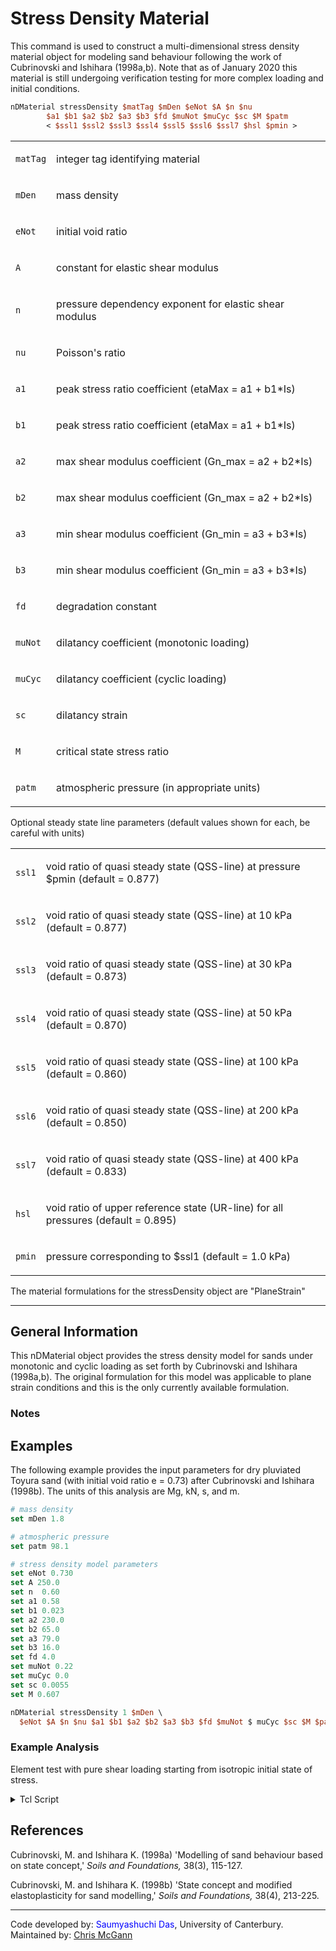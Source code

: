 # Stress Density Material

<p>This command is used to construct a multi-dimensional stress density
material object for modeling sand behaviour following the work of
Cubrinovski and Ishihara (1998a,b). Note that as of January 2020 this
material is still undergoing verification testing for more complex
loading and initial conditions.</p>

```tcl
nDMaterial stressDensity $matTag $mDen $eNot $A $n $nu
        $a1 $b1 $a2 $b2 $a3 $b3 $fd $muNot $muCyc $sc $M $patm 
        < $ssl1 $ssl2 $ssl3 $ssl4 $ssl5 $ssl6 $ssl7 $hsl $pmin >
```

<table>
<tbody>
<tr class="odd">
<td><code class="parameter-table-variable">matTag</code></td>
<td><p>integer tag identifying material</p></td>
</tr>
<tr class="even">
<td><code class="parameter-table-variable">mDen</code></td>
<td><p>mass density</p></td>
</tr>
<tr class="odd">
<td><code class="parameter-table-variable">eNot</code></td>
<td><p>initial void ratio</p></td>
</tr>
<tr class="even">
<td><code class="parameter-table-variable">A</code></td>
<td><p>constant for elastic shear modulus</p></td>
</tr>
<tr class="odd">
<td><code class="parameter-table-variable">n</code></td>
<td><p>pressure dependency exponent for elastic shear modulus</p></td>
</tr>
<tr class="even">
<td><code class="parameter-table-variable">nu</code></td>
<td><p>Poisson's ratio</p></td>
</tr>
<tr class="odd">
<td><p><code class="parameter-table-variable">a1</code></p></td>
<td><p>peak stress ratio coefficient (etaMax = a1 + b1*Is)</p></td>
</tr>
<tr class="even">
<td><p><code class="parameter-table-variable">b1</code></p></td>
<td><p>peak stress ratio coefficient (etaMax = a1 + b1*Is)</p></td>
</tr>
<tr class="odd">
<td><p><code class="parameter-table-variable">a2</code></p></td>
<td><p>max shear modulus coefficient (Gn_max = a2 + b2*Is)</p></td>
</tr>
<tr class="even">
<td><p><code class="parameter-table-variable">b2</code></p></td>
<td><p>max shear modulus coefficient (Gn_max = a2 + b2*Is)</p></td>
</tr>
<tr class="odd">
<td><p><code class="parameter-table-variable">a3</code></p></td>
<td><p>min shear modulus coefficient (Gn_min = a3 + b3*Is)</p></td>
</tr>
<tr class="even">
<td><p><code class="parameter-table-variable">b3</code></p></td>
<td><p>min shear modulus coefficient (Gn_min = a3 + b3*Is)</p></td>
</tr>
<tr class="odd">
<td><code class="parameter-table-variable">fd</code></td>
<td><p>degradation constant</p></td>
</tr>
<tr class="even">
<td><code class="parameter-table-variable">muNot</code></td>
<td><p>dilatancy coefficient (monotonic loading)</p></td>
</tr>
<tr class="odd">
<td><code class="parameter-table-variable">muCyc</code></td>
<td><p>dilatancy coefficient (cyclic loading)</p></td>
</tr>
<tr class="even">
<td><code class="parameter-table-variable">sc</code></td>
<td><p>dilatancy strain</p></td>
</tr>
<tr class="odd">
<td><code class="parameter-table-variable">M</code></td>
<td><p>critical state stress ratio</p></td>
</tr>
<tr class="even">
<td><code class="parameter-table-variable">patm</code></td>
<td><p>atmospheric pressure (in appropriate units)</p></td>
</tr>
</tbody>
</table>
<p>Optional steady state line parameters (default values shown for each,
be careful with units)</p>
<table>
<tbody>
<tr class="odd">
<td><p><code>ssl1</code></p></td>
<td><p>void ratio of quasi steady state (QSS-line) at pressure $pmin
(default = 0.877)</p></td>
</tr>
<tr class="even">
<td><p><code>ssl2</code></p></td>
<td><p>void ratio of quasi steady state (QSS-line) at 10 kPa (default =
0.877)</p></td>
</tr>
<tr class="odd">
<td><p><code>ssl3</code></p></td>
<td><p>void ratio of quasi steady state (QSS-line) at 30 kPa (default =
0.873)</p></td>
</tr>
<tr class="even">
<td><p><code>ssl4</code></p></td>
<td><p>void ratio of quasi steady state (QSS-line) at 50 kPa (default =
0.870)</p></td>
</tr>
<tr class="odd">
<td><p><code>ssl5</code></p></td>
<td><p>void ratio of quasi steady state (QSS-line) at 100 kPa (default =
0.860)</p></td>
</tr>
<tr class="even">
<td><p><code>ssl6</code></p></td>
<td><p>void ratio of quasi steady state (QSS-line) at 200 kPa (default =
0.850)</p></td>
</tr>
<tr class="odd">
<td><p><code>ssl7</code></p></td>
<td><p>void ratio of quasi steady state (QSS-line) at 400 kPa (default =
0.833)</p></td>
</tr>
<tr class="even">
<td><p><code>hsl</code></p></td>
<td><p>void ratio of upper reference state (UR-line) for all pressures
(default = 0.895)</p></td>
</tr>
<tr class="odd">
<td><p><code>pmin</code></p></td>
<td><p>pressure corresponding to $ssl1 (default = 1.0 kPa)</p></td>
</tr>
</tbody>
</table>
<p>The material formulations for the stressDensity object are
"PlaneStrain"</p>
<hr />
<h2 id="general_information">General Information</h2>
<p>This nDMaterial object provides the stress density model for sands
under monotonic and cyclic loading as set forth by Cubrinovski and
Ishihara (1998a,b). The original formulation for this model was
applicable to plane strain conditions and this is the only currently
available formulation.</p>
<h3 id="notes">Notes</h3>

## Examples

The following example provides the input parameters for dry
pluviated Toyura sand (with initial void ratio e = 0.73) after
Cubrinovski and Ishihara (1998b). The units of this analysis are Mg, kN,
s, and m.

```tcl
# mass density
set mDen 1.8

# atmospheric pressure
set patm 98.1

# stress density model parameters
set eNot 0.730
set A 250.0
set n  0.60
set a1 0.58
set b1 0.023
set a2 230.0
set b2 65.0
set a3 79.0
set b3 16.0
set fd 4.0
set muNot 0.22
set muCyc 0.0
set sc 0.0055
set M 0.607 

nDMaterial stressDensity 1 $mDen \
  $eNot $A $n $nu $a1 $b1 $a2 $b2 $a3 $b3 $fd $muNot $ muCyc $sc $M $patm
```

### Example Analysis

Element test with pure shear loading starting from isotropic initial
state of stress.

<details><summary>Tcl Script</summary>

```tcl
# intended number of cycles in the test
set nCycles 120

# shear strain increment for the test

set dg 0.0001
set wg [expr 2.0*$dg]

# max number of steps
set maxStep 20000

# initial confinement pressure (kPa)
set pNot -95.0

# max/min shear stress in the test (kPa)
set CSR 0.2 
set maxShear [expr -$CSR*$pNot]
wipe
model BasicBuilder -ndm 2 -ndf 2

# Create nodes

node 1 0.0 0.0 
node 2 1.0 0.0 
node 3 1.0 1.0 
node 4 0.0 1.0

# Create fixities
fix 1 1 1 
fix 2 1 1 
fix 3 1 1 
fix 4 1 1

# atmospheric pressure
set patm 98.1

# mass density
set mDen 1.8

# steady state line void ratio
set ssl1 0.832 
set ssl2 0.832 
set ssl3 0.810 
set ssl4 0.796 
set ssl5 0.776 
set ssl6 0.756
set ssl7 0.735

# hydrostatic state line void ratio
set hsl 0.852

# reference pressures for state lines
set p1 1.0

# stress density model parameters
set A 250.0
set m 0.60
set nu 0.20
set a1 0.592
set b1 0.021
set a2 291.0
set b2 55.0
set a3 98.0
set b3 13.0
set fd 4.0
set muNot 0.15
set sc 0.0055
set M 0.607

# initial void ratio
set emax 0.885
set emin 0.541
set Dr 0.54
set eNot [expr $emax - $Dr*($emax-$emin)]
set muCyc 0.0

# Create material

nDMaterial stressDensity 2 $mDen $eNot $A $m $nu \
    $a1 $b1 $a2 $b2 $a3 $b3 $fd $muNot $muCyc \
    $sc $M $patm $ssl1 $ssl2 $ssl3 $ssl4 $ssl5 $ssl6 $ssl7 $hsl $p1

nDMaterial InitStress 1 2 $pNot 2

# Create element

element SSPquad 1 1 2 3 4 1 PlaneStrain 1.0 0.0 0.0

# Create recorders
recorder Element -file stress.out -time stress 
recorder Element -file strain.out -time strain 
recorder Node -file disp.out -time -dof 1 2 disp
set dt 0.1

# Create analysis
constraints Penalty 1.0e18 1.0e18 
algorithm Linear 
numberer RCM
system ProfileSPD 
integrator LoadControl $dt 
analysis Static
set dMax [expr 0.6/$wg] 
eval "timeSeries Path 400 -time {0 0.1 0.2 300.2} -values {0 0 0 $dMax} -factor 1.0" 
pattern Plain 400 400 { 
  sp 3 1 $wg 
  sp 4 1 $wg 
} 
analyze 1
setParameter -value 1 -ele 1 materialState
analyze 1

# counter for max number of steps

set count 0 
set cCount 0 
set cyc 1 puts "Beginning of Cycle 1"

# loop through the total number of cycles

for {set i 1} {$i <= [expr 2*$nCycles]} {incr i} { 
  if {$cCount == 2} { 
    set cyc [expr $cyc+1] 
    puts "Beginning of Cycle $cyc" 
    set cCount 0
  }

  # loop within each cycle
  for {set j 1} {$j < 5000} {incr j} {

    # abort if count is greater than max number of steps 
    if {$count &gt;= $maxStep} {break}
    
    # analyze single step and get the current stress 
    analyze 1 
    set count [expr $count + 1]
    
    # get stress from element  
    set stress [eleResponse 1 stress]
    
    # shear stress is component 2
    set tau [lindex $stress 2]

    # signal change in loading direction if needed
    if {[expr abs($tau)] >= $maxShear} {

      # get strain from element 
      set strain [eleResponse 1 strain] 
      set gamma [lindex $strain 2] 
      puts "direction change required: tau = $tau; gamma = $gamma"
      
      # get current displacements of shearing nodes
      set f [expr 2.0*[nodeDisp 3 1]] 
      set b [expr 2.0*[nodeDisp 4 1]]
      
      # puts "current displacement of front row is $f"
      # puts "current displacement of back row is $b"
      
      # get number of steps required to reach current disp from zero
      set nStep [expr round(abs($b/$wg))]
      
      # puts "there are $nStep steps needed to get back to neutral loading"

      # get current time
      set cTime [getTime]

      # puts "current time is $cTime"
      # set an end time for the load patterns

      set zTime [expr $cTime + $nStep*$dt] 
      set eTime [expr $zTime + 100.0*$nStep]

      # puts "end time for the new load pattern is $eTime"

      remove loadPattern [expr 400+$i-1]
      eval "timeSeries Path [expr 400+$i] -time {$cTime $eTime 1e10} -values {1 -1000 -1000}" 
      pattern Plain [expr 400+$i] [expr 400+$i] { 
        sp 3 1 $b sp 4 1 $b 
      } 
      set cCount [expr $cCount + 1] break 
    } 
  }
}
wipe 
```

</details>


## References
<p>Cubrinovski, M. and Ishihara K. (1998a) 'Modelling of sand behaviour
based on state concept,' <em>Soils and Foundations,</em> 38(3),
115-127.</p>
<p>Cubrinovski, M. and Ishihara K. (1998b) 'State concept and modified
elastoplasticity for sand modelling,' <em>Soils and Foundations,</em>
38(4), 213-225.</p>

<hr />

<p>Code developed by: <span style="color:blue">Saumyashuchi Das</span>, University of Canterbury.
Maintained by: <a
href="http://www.civil.canterbury.ac.nz/staff/cmcgann.shtml">Chris McGann</a></p>
